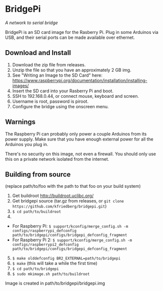 # BridgePi
*A network to serial bridge*

BridgePi is an SD card image for the Rasberry Pi.  Plug in some Arduinos via USB, and their serial ports can be made available over ethernet.

## Download and Install
1. Download the zip file from releases.
2. Unzip the file so that you have an approximately 2 GB img.
2. See "Writing an Image to the SD Card" here: https://www.raspberrypi.org/documentation/installation/installing-images/
3. Insert the SD card into your Rasberry Pi and boot.
4. SSH to 192.168.0.44, or connect mouse, keyboard and screen.
5. Username is root, password is piroot.
6. Configure the bridge using the onscreen menu.

## Warnings
The Raspberry Pi can probably only power a couple Arduinos from its power supply.  Make sure that you have enough external power for all the Arduinos you plug in.

There's no security on this image, not even a firewall.  You should only use this on a private network isolated from the internet.

## Building from source

(replace path/to/foo with the path to that foo on your build system)

1. Get buildroot http://buildroot.uclibc.org/
2. Get bridgepi source (tar.gz from releases, or `git clone https://github.com/kfriedberg/bridgepi.git`)
3. `$ cd path/to/buildroot`
4. 
 * For Raspberry Pi: `$ support/kconfig/merge_config.sh -m configs/raspberrypi_defconfig path/to/bridgepi/configs/bridgepi_defconfig_fragment`
 * For Raspberry Pi 2: `$ support/kconfig/merge_config.sh -m configs/raspberrypi2_defconfig path/to/bridgepi/configs/bridgepi_defconfig_fragment`
5. `$ make olddefconfig BR2_EXTERNAL=path/to/bridgepi` 
6. `$ make` (this will take a while the first time)
7. `$ cd path/to/bridgepi`
8. `$ sudo mkimage.sh path/to/buildroot`

Image is created in path/to/bridgepi/bridgepi.img